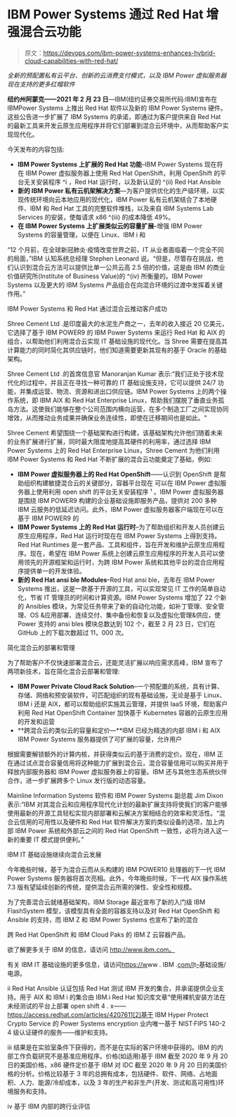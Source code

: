 # IBM Power Systems 通过 Red Hat 增强混合云功能

> 原文：<https://devops.com/ibm-power-systems-enhances-hybrid-cloud-capabilities-with-red-hat/>

*全新的预配置私有云平台、创新的云消费支付模式，以及 IBM Power 虚拟服务器现在支持的更多红帽软件*

**纽约州阿蒙克——2021 年 2 月 23 日**—IBM(纽约证券交易所代码:IBM)宣布在IBMPower Systems 上推出 Red Hat 软件以及新的 IBM Power Systems 硬件。这些公告进一步扩展了 IBM Systems 的承诺，即通过为客户提供来自 Red Hat 的最新工具来开发云原生应用程序并将它们部署到混合云环境中，从而帮助客户实现现代化。

今天发布的内容包括:

*   **IBM Power Systems 上扩展的 Red Hat 功能**–IBM Power Systems 现在将在 IBM Power 虚拟服务器上使用 Red Hat OpenShift，利用 OpenShift 的平台无关安装程序 ^i ，Red Hat 运行时，以及新认证的 ^(ii) Red Hat Ansible
*   **新的 IBM Power 私有云机架解决方案**—为客户提供优化的生产级环境，以实现传统环境向云本地应用的现代化，IBM Power 私有云机架结合了本地硬件、IBM 和 Red Hat 工具的完整软件堆栈，以及来自 IBM Systems Lab Services 的安装，使每请求 x86 ^(iii) 的成本降低 49%。
*   **在 IBM Power Systems 上扩展类似云的容量扩展**–增强 IBM Power Systems 的容量管理，以便在 Linux、IBM i 和

“12 个月前，在全球新冠肺炎·疫情改变世界之前，IT 从业者面临着一个完全不同的局面，”IBM 认知系统总经理 Stephen Leonard 说。“但是，尽管存在挑战，他们认识到混合云方法可以提供比单一公共云高 2.5 倍的价值，这是由 IBM 的商业价值研究所(Institute of Business Value)的 ^(iv) 所衡量的。IBM Power Systems 以及更大的 IBM Systems 产品组合在向混合环境的过渡中发挥着关键作用。”

IBM Power Systems 和 Red Hat 通过混合云推动客户成功

Shree Cement Ltd .是印度最大的水泥生产商之一，去年的收入接近 20 亿美元，它选择了基于 IBM POWER9 的 IBM Power Systems 来运行 Red Hat 和 AIX 的组合，以帮助他们利用混合云实现 IT 基础设施的现代化。当 Shree 需要在提高其计算能力的同时简化其供应链时，他们知道需要更新其现有的基于 Oracle 的基础架构。

Shree Cement Ltd .的首席信息官 Manoranjan Kumar 表示:“我们正处于技术现代化的过程中，并且正在寻找一种可靠的 IT 基础设施支持，它可以提供 24/7 功能，并集成运营、物流、资源和进出口供应链。IBM Power Systems 上的两个操作系统，即 IBM AIX 和 Red Hat Enterprise Linux，帮助我们摆脱了垂直业务孤岛方法。这使我们能够在整个公司范围内横向运营，在多个制造工厂之间实现协同增效，从而推动业务成果并确保业务连续性，即使在迁移期间也是如此。"

Shree Cement 希望围绕一个基础架构进行构建，该基础架构允许他们随着未来的业务扩展进行扩展，同时最大限度地提高其硬件的利用率，通过选择 IBM Power Systems 上的 Red Hat Enterprise Linux，Shree Cement 为他们利用 IBM Power Systems 和 Red Hat 不断扩展的混合云功能奠定了基础，例如:

*   **IBM Power 虚拟服务器上的 Red Hat OpenShift**——认识到 OpenShift 是帮助组织构建敏捷混合云的关键部分，容器平台现在 可以在 IBM Power 虚拟服务器上使用利用 open shift 的平台无关安装程序 ¹ 。IBM Power 虚拟服务器是围绕 IBM POWER9 构建的企业基础设施即服务产品，提供对 200 多种 IBM 云服务的低延迟访问。此外，IBM Power 虚拟服务器客户端现在可以在基于 IBM POWER9 的
*   **IBM Power Systems 上的 Red Hat 运行时**–为了帮助组织和开发人员创建云原生应用程序，Red Hat 运行时现在在 IBM Power Systems 上得到支持。Red Hat Runtimes 是一套产品、工具和组件，旨在开发和维护云原生应用程序。现在，希望在 IBM Power 系统上创建云原生应用程序的开发人员可以使用领先的开源框架和运行时，为跨 IBM Power 系统和其他平台的混合应用程序提供单一的开发体验。
*   **新的 Red Hat ansi ble Modules**–Red Hat ansi ble，去年在 IBM Power Systems 推出，这是一款基于开源的工具，可以实现常见 IT 工作的简单自动化，节省 IT 管理员的时间和计算资源。IBM Power Systems 增加了 22 个新的 Ansibles 模块，为常见任务带来了新的自动化功能，如补丁管理、安全管理、OS &应用部署、连续交付、集中备份和恢复以及虚拟化管理&供应，使 Power 支持的 ansi bles 模块总数达到 102 个，截至 2 月 23 日，它们在 GitHub 上的下载次数超过 11，000 次。

简化混合云的部署和管理

为了帮助客户不仅快速部署混合云，还能灵活扩展以响应需求高峰，IBM 宣布了两项新技术，旨在简化混合云部署和管理:

*   **IBM Power Private Cloud Rack Solution**–一个预配置的系统，具有计算、存储、网络和预安装软件，可匹配组织的现有基础设施，无论是基于 Linux、IBM i 还是 AIX，都可以帮助组织实施其云管理，并提供 IaaS 环境，帮助客户利用 Red Hat OpenShift Container 加快基于 Kubernetes 容器的云原生应用的开发和运营
*   **跨混合云的类似云的容量和定价—**IBM 已经为精选的内部 IBM i 和 AIX IBM Power Systems 服务器提供了可扩展的容量，允许用户

根据需要解锁额外的计算内核，并获得类似云的基于消费的定价。现在，IBM 正在通过试点混合容量信用将这种能力扩展到混合云，混合容量信用可以购买并用于释放内部服务器和 IBM Power 虚拟服务器上的容量。IBM 还与其他生态系统伙伴合作，进一步扩展跨多个 Linux 发行版的动态容量。

Mainline Information Systems 软件和 IBM Power Systems 副总裁 Jim Dixon 表示:“IBM 对其混合云和应用程序现代化计划的最新扩展支持将使我们的客户能够使用最新的开源工具轻松实现内部部署和云解决方案相结合的效率和灵活性。“混合云信用的可用性以及硬件和 Red Hat 软件解决方案的类似设备的选项，加上内部 IBM Power 系统和外部云之间的 Red Hat OpenShift 一致性，必将为进入这一新的重要 IT 模式提供便利。”

IBM IT 基础设施继续向混合云发展

今年晚些时候，基于为混合云而从头构建的 IBM POWER10 处理器的下一代 IBM Power Systems 服务器将首次亮相。此外，今年晚些时候，下一代 AIX 操作系统 7.3 版有望延续创新的传统，提供混合云所需的弹性、安全性和规模。

为了完善混合云就绪基础架构，IBM Storage 最近宣布了新的入门级 IBM FlashSystem 模型，该模型具有全面的容器支持以及对 Red Hat OpenShift 和 Ansible 的支持，而 IBM Z 和 IBM Power Systems 也宣布了新的混合

跨 Red Hat OpenShift 和 IBM Cloud Paks 的 IBM Z 云容器产品。

欲了解更多关于 IBM 的信息，请访问 http://www.ibm.com。

有关 IBM IT 基础设施的更多信息，请访问[https://w](https://www.ibm.com/it-)ww . IBM .[com/I](https://www.ibm.com/it-)t[–](https://www.ibm.com/it-)基础设施/电源。

ii Red Hat Ansible 认证包括 Red Hat 测试 IBM 开发的集合，并承诺提供企业支持。用于 AIX 和 IBM i 的集合由 IBM.i Red Hat 知识库文章“使用裸机安装方法在未经测试的平台上部署 open shift 4 . x——https://access.redhat.com/articles/4207611[2]基于 IBM Hyper Protect Crypto Service 的 Power Systems encryption 业内唯一基于 NIST·FIPS 140-2 4 级认证硬件的服务——维护和支持。

iii 结果是在实验室条件下获得的，而不是在实际的客户环境中获得的。IBM 的内部工作负载研究不是基准应用程序。价格(如适用)基于 IBM 截至 2020 年 9 月 20 日的美国价格，x86 硬件定价基于 IBM 对 IDC 截至 2020 年 9 月 20 日的美国价格的分析。价格比较基于 3 年的总拥有成本，包括硬件、软件、网络、占地面积、人力、能源/冷却成本，以及 3 年的生产和非生产(开发、测试和高可用性)环境服务和支持。

iv 基于 IBM 内部的跨行业评估